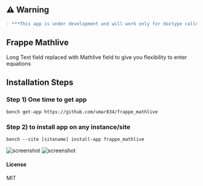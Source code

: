 ## ⚠️ Warning
```diff
- ***This app is under development and will work only for doctype called "Quiz".***
```
## Frappe Mathlive

Long Text field replaced with Mathlive field to give you flexibility to enter equations


## Installation Steps
### Step 1) One time to get app

```bench get-app https://github.com/umar834/frappe_mathlive```

### Step 2) to install app on any instance/site

```bench --site [sitename] install-app frappe_mathlive```

![screenshot](frappe_mathlive_1.png)
![screenshot](frappe_mathlive_2.png)



#### License

MIT
